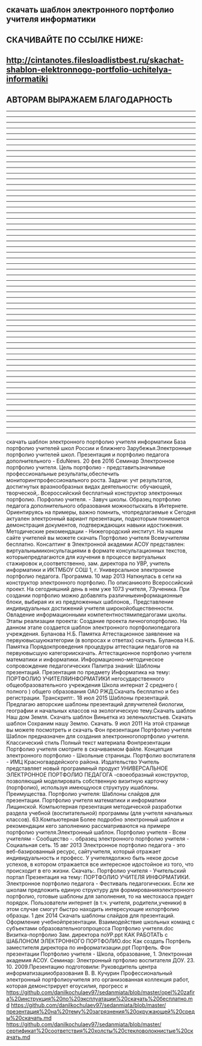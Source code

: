 скачать шаблон электронного портфолио учителя информатики
--------------------------------------------------
СКАЧИВАЙТЕ ПО ССЫЛКЕ НИЖЕ:
--------------------------------------------------
http://cintanotes.filesloadlistbest.ru/skachat-shablon-elektronnogo-portfolio-uchitelya-informatiki
--------------------------------------------------
АВТОРАМ ВЫРАЖАЕМ БЛАГОДАРНОСТЬ
--------------------------------------------------
--------------------------------------------------
--------------------------------------------------
--------------------------------------------------
--------------------------------------------------
--------------------------------------------------
--------------------------------------------------
--------------------------------------------------
--------------------------------------------------
--------------------------------------------------
--------------------------------------------------
--------------------------------------------------
--------------------------------------------------
--------------------------------------------------
--------------------------------------------------
--------------------------------------------------
--------------------------------------------------
--------------------------------------------------
--------------------------------------------------
--------------------------------------------------
--------------------------------------------------
--------------------------------------------------
--------------------------------------------------
--------------------------------------------------
--------------------------------------------------
--------------------------------------------------
--------------------------------------------------
--------------------------------------------------
--------------------------------------------------
--------------------------------------------------
--------------------------------------------------
--------------------------------------------------
--------------------------------------------------
--------------------------------------------------
--------------------------------------------------
--------------------------------------------------
--------------------------------------------------
--------------------------------------------------
--------------------------------------------------
--------------------------------------------------
--------------------------------------------------
--------------------------------------------------
--------------------------------------------------
--------------------------------------------------
--------------------------------------------------
--------------------------------------------------
--------------------------------------------------
--------------------------------------------------
--------------------------------------------------
--------------------------------------------------
--------------------------------------------------
--------------------------------------------------
--------------------------------------------------
--------------------------------------------------
--------------------------------------------------
--------------------------------------------------
--------------------------------------------------
--------------------------------------------------
--------------------------------------------------
скачать шаблон электронного портфолио учителя информатики База портфолио учителей школ России и ближнего Зарубежья.Электронные портфолио учителей школ. Презентация и портфолио педагога дополнительного  - EduNews. 20 фев 2016  Семинар Электронное портфолио учителя. Цель портфолио - представитьзначимые профессиональные результаты,обеспечить мониторингпрофессионального роста. Задачи: учт результатов, достигнутых вразнообразных видах деятельности: обучающей, творческой,. Всероссийский бесплатный конструктор электронных портфолио. Порфолио учителя. - Завуч школы. Образец портфолио педагога дополнительного образования можноотыскать в Интернете. Ориентируясь на примеры, важно помнить, чтопредлагаемые к  Сегодня актуален электронный вариант презентации, подкоторым понимается демонстрация документов, подтверждающих навыки идостижения. Методические рекомендации - Нижегородский институт. На нашем сайте учителей вы можете скачать Портфолио учителя Всемучителям бесплатно. Консалтинг в Электронной академии АСОУ представлен: виртуальнымиконсультациями в формате консультационных текстов, которыепредлагаются для изучения в процессе виртуальных стажировок и,соответственно,  зам. директора по УВР, учитель информатики и ИКТМБОУ СОШ 1, г. Универсальное электронное портфолио педагога. Программа. 10 мар 2013  Наткнулась в сети на конструктор электронного портфолио. По описаниюэто Всероссийский проект. На сегодняшний день в нем уже 1073 учителя, 73ученика. При создании портфолио можно добавлять различныеинформационные блоки, выбирая их из предложенных шаблонов,. Представление индивидуальных достижений учителя широкойобщественности. Овладение информационными компетентностямипедагогами школы. Этапы реализации проекта: Создание проекта личногопортфолио. На данном этапе создается шаблон электронного портфолиопедагога учреждения. Буланова Н.Б. Памятка Аттестационное заявление на первуювысшуюкатегории (в вопросах и ответах) скачать. Буланова Н.Б. Памятка Порядокпроведения процедуры аттестации педагогов на первуювысшую категориискачать. Аттестационное портфолио учителя математики и информатики. Информационно-методическое сопровождение педагогических
Палитра знаний: Шаблоны презентаций. Презентация по предмету Информатика на тему: ПОРТФОЛИО УЧИТЕЛЯИНФОРМАТИКИ негосударственного общеобразовательного учреждения Школа  интернат 2 среднего ( полного ) общего образования ОАО  РЖД.Скачать бесплатно и без регистрации.  Транскрипт:. 18 июл 2015  Шаблоны презентаций. Предлагаю авторские шаблоны презентаций дляучителей биологии, географии и начальных классов на экологическую тему.Скачать шаблон Наш дом Земля. Скачать шаблон Виньетка из зеленыхлистьев. Скачать шаблон Сохраним нашу Землю. Скачать. 9 июл 2011  На этой странице вы можете посмотреть и скачать Фон презентации Портфолио учителя  Шаблон предназначен для создания электронногопортфолио учителя. Классический стиль  Полный текст материала Фонпрезентации Портфолио учителя смотрите в скачиваемом файле. Концепция электронного портфолио - Школьные страницы. Портфолио воспитателя - ИМЦ Красногвардейского района. Издательство Учитель представляет новый программный продукт УНИВЕРСАЛЬНОЕ ЭЛЕКТРОННОЕ ПОРТФОЛИО ПЕДАГОГА -своеобразный конструктор, позволяющий моделировать собственную визитную карточку (портфолио), используя имеющуюся структуру ишаблоны. Преимущества. Портфолио учителя: Шаблоны слайдов для презентации. Портфолио учителя математики и информатики Лищинской. Компьютерная презентация методической разработки раздела учебной (воспитательной) программы (для учителя начальных классов). 63.Компьютерная  Более подробно электронный шаблон и рекомендации кего заполнению рассматриваются на примере портфолио учителя.Электронный шаблон. Портфолио учителя - Всем учителям - Сообщество  -. образец электронного портфолио учителя - Социальная сеть. 15 авг 2013  Электронное портфолио педагога - это веб-базированный ресурс, сайтучителя, который отражает индивидуальность и професс.  У учителядолжно быть некое досье успехов, в котором отражается все интересное идостойное из того, что происходит в его жизни.  Скачать:. Портфолио учителя - Учительский портал
Презентация на тему: ПОРТФОЛИО УЧИТЕЛЯ ИНФОРМАТИКИ. Электронное портфолио педагога - Фестиваль педагогических. Если же школам предложить единую структуру для формированияэлектронного портфолио, готовые шаблоны для заполнения, то на местохаоса придет порядок. Пользователи интернет (в т.ч. учителя, родители,ученики) в этом случае смогут быстро находить интересующие ихпортфолио  образцы. 1 дек 2014  Скачать шаблоны слайдов для презентаций. Оформление учебнойпрезентации. Взаимодействие школьных команд с субъектами образовательногопроцесса Портфолио учителя.doc  Визитка-портфолио Зам. директора поУР.ppt  КАК РАБОТАТЬ с ШАБЛОНОМ ЭЛЕКТРОННОГО ПОРТФОЛИО.doc Как создать  Портфель заместителя директора по информатизации.ppt Портфель. Фон презентации Портфолио учителя - Школа, образование, 1. Электронная академия АСОУ. Семинар: Электронный пртфолио воспитателя ДОУ. 23. 10. 2009.Презентацию подготовили: Руководитель центра информатизацииобразования В. В. Кучурин  Профессиональный электронный портфолиоучителя  это организованная коллекция работ, которая демонстрирует егоусилия, прогресс и
https://github.com/danilkochulaev97/sedanmiata/blob/master/opel%20zafira%20инструкция%20по%20эксплуатации%20скачать%20бесплатно.md
https://github.com/danilkochulaev97/sedanmiata/blob/master/презентация%20на%20тему%20загрязнения%20окружающей%20среды%20скачать.md
https://github.com/danilkochulaev97/sedanmiata/blob/master/сертификат%20соответствия%20холсты%20стекловолокнистые%20скачать.md